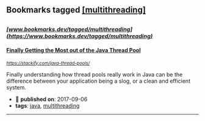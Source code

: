 ## Bookmarks tagged [[multithreading]](https://www.bookmarks.dev?q=[multithreading])

_<sup><sup>[www.bookmarks.dev/tagged/multithreading](https://www.bookmarks.dev/tagged/multithreading)</sup></sup>_
---
#### [Finally Getting the Most out of the Java Thread Pool](https://stackify.com/java-thread-pools/)
_<sup>https://stackify.com/java-thread-pools/</sup>_

Finally understanding how thread pools really work in Java can be the difference between your application being a slog, or a clean and efficient system.
* :calendar: **published on**: 2017-09-06
* **tags**: [java](../tagged/java.md), [multithreading](../tagged/multithreading.md)
---
